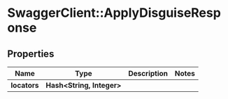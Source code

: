 # SwaggerClient::ApplyDisguiseResponse

## Properties
Name | Type | Description | Notes
------------ | ------------- | ------------- | -------------
**locators** | **Hash&lt;String, Integer&gt;** |  | 

